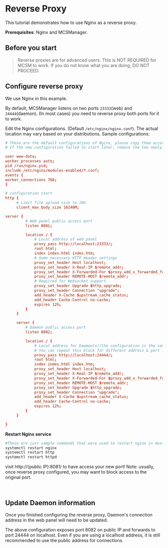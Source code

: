 # Reverse Proxy

This tutorial demonstrates how to use Nginx as a reverse proxy.

**Prerequisites**: Nginx and MCSManager.

## Before you start

> Reverse proxies are for advanced users. This is NOT REQUIRED for MCSM to work.
If you do not know what you are doing, DO NOT PROCEED.

## Configure reverse proxy

We use Nginx in this example.

By default, MCSManager listens on two ports `23333`(web) and `24444`(daemon). (In most cases) you need to reverse proxy both ports for it to work.

Edit the Nginx configurations. (Default `/etc/nginx/nginx.conf`). The actual location may vary based on your distributions.
Sample configurations:

```conf
# These are the default configurations of Nginx, please copy them accordingly.
# If the new configuration failed to start later, remove the two newly-added server block.

user www-data;
worker_processes auto;
pid /run/nginx.pid;
include /etc/nginx/modules-enabled/*.conf;
events {
worker_connections 768;
}

# configuration start
http {
     # Limit file upload size to 10G
     client_max_body_size 10240M;

server {
         # Web panel public access port
         listen 8081;

         location / {
             # Local address of web panel
             proxy_pass http://localhost:23333/;
             root html;
             index index.html index.htm;
             # Some necessary HTTP Header settings
             proxy_set_header Host localhost;
             proxy_set_header X-Real-IP $remote_addr;
             proxy_set_header X-Forwarded-For $proxy_add_x_forwarded_for;
             proxy_set_header REMOTE-HOST $remote_addr;
             # Required for Websocket support
             proxy_set_header Upgrade $http_upgrade;
             proxy_set_header Connection "upgrade";
             add_header X-Cache $upstream_cache_status;
             add_header Cache-Control no-cache;
             expires 12h;
         }
     }

     server {
         # Daemon public access port
         listen 8082;

         location / {
             # Local address for Daemon(s)(the configuration is the same as that of the web side)
			 # You can repeat this block for different address & port for multiple daemons.
             proxy_pass http://localhost:24444/;
             root html;
             index index.html index.htm;
             proxy_set_header Host localhost;
             proxy_set_header X-Real-IP $remote_addr;
             proxy_set_header X-Forwarded-For $proxy_add_x_forwarded_for;
             proxy_set_header REMOTE-HOST $remote_addr;
             proxy_set_header Upgrade $http_upgrade;
             proxy_set_header Connection "upgrade";
             add_header X-Cache $upstream_cache_status;
             add_header Cache-Control no-cache;
             expires 12h;
         }
     }

}
```

**Restart Nginx service**

```bash
#These are just sample commands that were used to restart nginx in most distributions.
systemctl restart nginx
systemctl restart http
systemctl restart httpd
```

visit http://{public IP}:8081/ to have access your new port! 
Note: usually, once reverse proxy configured, you may want to block access to the original port.

<br />

## Update Daemon information

Once you finished configuring the reverse proxy, Daemon's connection address in the web panel will need to be updated.

The above configuration exposes port 8082 on public IP and forwards to port 24444 on localhost. Even if you are using a localhost address, it is still recommended to use the public address for connections.

<br />
